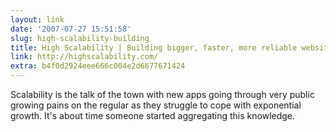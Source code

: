 ```yaml
---
layout: link
date: '2007-07-27 15:51:58'
slug: high-scalability-building
title: High Scalability | Building bigger, faster, more reliable websites.
link: http://highscalability.com/
extra: b4f0d2924eee666c004e2d6677671424
---
```


Scalability is the talk of the town with new apps going through very public growing pains on the regular as they struggle to cope with exponential growth.  It's about time someone started aggregating this knowledge.